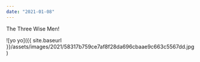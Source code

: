 ```yaml
---
date: "2021-01-08"
---
```


The Three Wise Men!

![yo yo]({{ site.baseurl }}/assets/images/2021/58317b759ce7af8f28da696cbaae9c663c5567dd.jpg)

